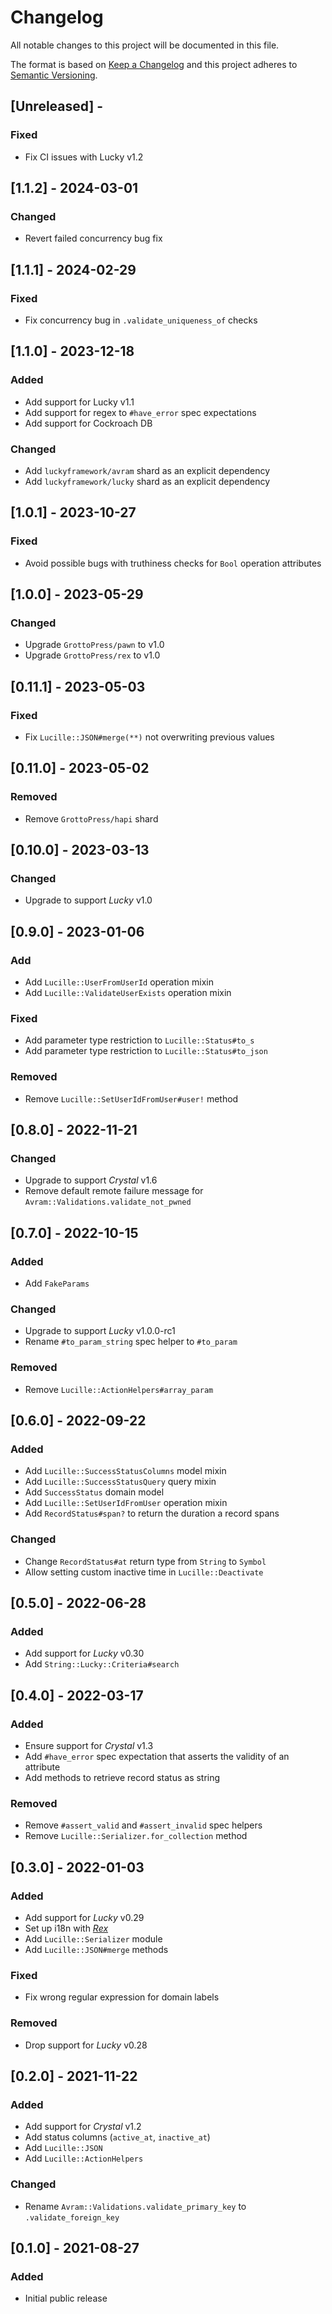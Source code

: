 # Changelog

All notable changes to this project will be documented in this file.

The format is based on [Keep a Changelog](http://keepachangelog.com/en/1.0.0/)
and this project adheres to [Semantic Versioning](http://semver.org/spec/v2.0.0.html).

## [Unreleased] - 

### Fixed
- Fix CI issues with Lucky v1.2

## [1.1.2] - 2024-03-01

### Changed
- Revert failed concurrency bug fix

## [1.1.1] - 2024-02-29

### Fixed
- Fix concurrency bug in `.validate_uniqueness_of` checks

## [1.1.0] - 2023-12-18

### Added
- Add support for Lucky v1.1
- Add support for regex to `#have_error` spec expectations
- Add support for Cockroach DB

### Changed
- Add `luckyframework/avram` shard as an explicit dependency
- Add `luckyframework/lucky` shard as an explicit dependency

## [1.0.1] - 2023-10-27

### Fixed
- Avoid possible bugs with truthiness checks for `Bool` operation attributes

## [1.0.0] - 2023-05-29

### Changed
- Upgrade `GrottoPress/pawn` to v1.0
- Upgrade `GrottoPress/rex` to v1.0

## [0.11.1] - 2023-05-03

### Fixed
- Fix `Lucille::JSON#merge(**)` not overwriting previous values

## [0.11.0] - 2023-05-02

### Removed
- Remove `GrottoPress/hapi` shard

## [0.10.0] - 2023-03-13

### Changed
- Upgrade to support *Lucky* v1.0

## [0.9.0] - 2023-01-06

### Add
- Add `Lucille::UserFromUserId` operation mixin
- Add `Lucille::ValidateUserExists` operation mixin

### Fixed
- Add parameter type restriction to `Lucille::Status#to_s`
- Add parameter type restriction to `Lucille::Status#to_json`

### Removed
- Remove `Lucille::SetUserIdFromUser#user!` method

## [0.8.0] - 2022-11-21

### Changed
- Upgrade to support *Crystal* v1.6
- Remove default remote failure message for `Avram::Validations.validate_not_pwned`

## [0.7.0] - 2022-10-15

### Added
- Add `FakeParams`

### Changed
- Upgrade to support *Lucky* v1.0.0-rc1
- Rename `#to_param_string` spec helper to `#to_param`

### Removed
- Remove `Lucille::ActionHelpers#array_param`

## [0.6.0] - 2022-09-22

### Added
- Add `Lucille::SuccessStatusColumns` model mixin
- Add `Lucille::SuccessStatusQuery` query mixin
- Add `SuccessStatus` domain model
- Add `Lucille::SetUserIdFromUser` operation mixin
- Add `RecordStatus#span?` to return the duration a record spans

### Changed
- Change `RecordStatus#at` return type from `String` to `Symbol`
- Allow setting custom inactive time in `Lucille::Deactivate`

## [0.5.0] - 2022-06-28

### Added
- Add support for *Lucky* v0.30
- Add `String::Lucky::Criteria#search`

## [0.4.0] - 2022-03-17

### Added
- Ensure support for *Crystal* v1.3
- Add `#have_error` spec expectation that asserts the validity of an attribute
- Add methods to retrieve record status as string

### Removed
- Remove `#assert_valid` and `#assert_invalid` spec helpers
- Remove `Lucille::Serializer.for_collection` method

## [0.3.0] - 2022-01-03

### Added
- Add support for *Lucky* v0.29
- Set up i18n with [*Rex*](https://github.com/GrottoPress/rex)
- Add `Lucille::Serializer` module
- Add `Lucille::JSON#merge` methods

### Fixed
- Fix wrong regular expression for domain labels

### Removed
- Drop support for *Lucky* v0.28

## [0.2.0] - 2021-11-22

### Added
- Add support for *Crystal* v1.2
- Add status columns (`active_at`, `inactive_at`)
- Add `Lucille::JSON`
- Add `Lucille::ActionHelpers`

### Changed
- Rename `Avram::Validations.validate_primary_key` to `.validate_foreign_key`

## [0.1.0] - 2021-08-27

### Added
- Initial public release
